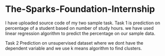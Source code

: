 # The-Sparks-Foundation-Internship
I have uploaded source code of my two sample task. 
Task 1 is prediction on percentage of a student based on number of study hours.
we have used linear regression algorithm to predict the percentage on our sample data.

Task 2 Prediction on unsupervised dataset where we dont have the dependent variable and we use k means algorithm 
to find clusters.
